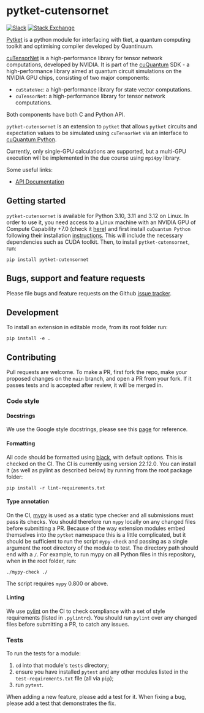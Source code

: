 # pytket-cutensornet

[![Slack](https://img.shields.io/badge/Slack-4A154B?style=for-the-badge&logo=slack&logoColor=white)](https://tketusers.slack.com/join/shared_invite/zt-18qmsamj9-UqQFVdkRzxnXCcKtcarLRA#)
[![Stack Exchange](https://img.shields.io/badge/StackExchange-%23ffffff.svg?style=for-the-badge&logo=StackExchange)](https://quantumcomputing.stackexchange.com/tags/pytket)

[Pytket](https://tket.quantinuum.com/api-docs/index.html) is a python module for interfacing
with tket, a quantum computing toolkit and optimising compiler developed by Quantinuum.

[cuTensorNet](https://docs.nvidia.com/cuda/cuquantum/latest/cutensornet/index.html) is a
high-performance library for tensor network computations, developed by NVIDIA.
It is part of the [cuQuantum](https://docs.nvidia.com/cuda/cuquantum/latest/index.html) SDK -
a high-performance library aimed at quantum circuit simulations on the NVIDIA GPU chips,
consisting of two major components:
 - `cuStateVec`: a high-performance library for state vector computations.
 - `cuTensorNet`: a high-performance library for tensor network computations.

Both components have both C and Python API.

`pytket-cutensornet` is an extension to `pytket` that allows `pytket` circuits and
expectation values to be simulated using `cuTensorNet` via an interface to
[cuQuantum Python](https://docs.nvidia.com/cuda/cuquantum/latest/cutensornet/index.html).

Currently, only single-GPU calculations are supported, but a multi-GPU execution will be
implemented in the due course using `mpi4py` library.

Some useful links:
- [API Documentation](https://cqcl.github.io/pytket-cutensornet/api/index.html)

## Getting started

`pytket-cutensornet` is available for Python 3.10, 3.11 and 3.12 on Linux.
In order to use it, you need access to a Linux machine with an NVIDIA GPU of
Compute Capability +7.0 (check it [here](https://developer.nvidia.com/cuda-gpus)) and first
install `cuQuantum Python` following their installation
[instructions](https://docs.nvidia.com/cuda/cuquantum/latest/python/README.html#installation).
This will include the necessary dependencies such as CUDA toolkit. Then, to install
`pytket-cutensornet`, run:

```shell
pip install pytket-cutensornet
```

## Bugs, support and feature requests

Please file bugs and feature requests on the Github
[issue tracker](https://github.com/CQCL/pytket-cuquantum/issues).

## Development

To install an extension in editable mode, from its root folder run:

```shell
pip install -e .
```

## Contributing

Pull requests are welcome. To make a PR, first fork the repo, make your proposed
changes on the `main` branch, and open a PR from your fork. If it passes
tests and is accepted after review, it will be merged in.

### Code style

#### Docstrings

We use the Google style docstrings, please see this 
[page](https://sphinxcontrib-napoleon.readthedocs.io/en/latest/example_google.html) for
reference.

#### Formatting

All code should be formatted using
[black](https://black.readthedocs.io/en/stable/), with default options. This is
checked on the CI. The CI is currently using version 22.12.0. You can install it
(as well as pylint as described below) by running from the root package folder:

```shell
pip install -r lint-requirements.txt
```

#### Type annotation

On the CI, [mypy](https://mypy.readthedocs.io/en/stable/) is used as a static
type checker and all submissions must pass its checks. You should therefore run
`mypy` locally on any changed files before submitting a PR. Because of the way
extension modules embed themselves into the `pytket` namespace this is a little
complicated, but it should be sufficient to run the script `mypy-check`
and passing as a single argument the root directory of the module to test. The directory
path should end with a `/`. For example, to run mypy on all Python files in this
repository, when in the root folder, run:

```shell
./mypy-check ./
```
The script requires `mypy` 0.800 or above.

#### Linting

We use [pylint](https://pypi.org/project/pylint/) on the CI to check compliance
with a set of style requirements (listed in `.pylintrc`). You should run
`pylint` over any changed files before submitting a PR, to catch any issues.

### Tests

To run the tests for a module:

1. `cd` into that module's `tests` directory;
2. ensure you have installed `pytest` and any other modules listed in
the `test-requirements.txt` file (all via `pip`);
3. run `pytest`.

When adding a new feature, please add a test for it. When fixing a bug, please
add a test that demonstrates the fix.
